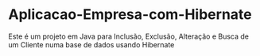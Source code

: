 # Aplicacao-Empresa-com-Hibernate
Este é um projeto em Java para Inclusão, Exclusão, Alteração e Busca de um Cliente numa base de dados usando Hibernate

